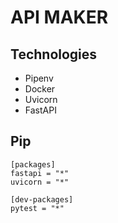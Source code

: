 # API MAKER

## Technologies
  - Pipenv
  - Docker
  - Uvicorn
  - FastAPI

## Pip
    [packages]
    fastapi = "*"
    uvicorn = "*"

    [dev-packages]
    pytest = "*"

